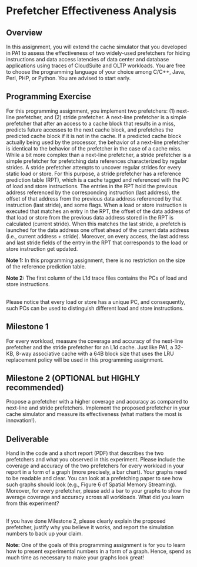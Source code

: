 # Prefetcher Effectiveness Analysis

## Overview
In this assignment, you will extend the cache simulator that you developed in PA1 to assess the effectiveness of two widely-used prefetchers for hiding instructions and data access latencies of data center and database applications using traces of CloudSuite and OLTP workloads. You are free to choose the programming language of your choice among C/C++, Java, Perl, PHP, or Python.  You are advised to start early.

## Programming Exercise
For this programming assignment, you implement two prefetchers: (1) next-line prefetcher, and (2) stride prefetcher. A next-line prefetcher is a simple prefetcher that after an access to a cache block that results in a miss, predicts future accesses to the next cache block, and prefetches the predicted cache block if it is not in the cache. If a predicted cache block actually being used by the processor, the behavior of a next-line prefetcher is identical to the behavior of the prefetcher in the case of a cache miss.
<br />
While a bit more complex than a next-line prefetcher, a stride prefetcher is a simple prefetcher for prefetching data references characterized by regular strides. A stride prefetcher attempts to uncover regular strides for every static load or store. For this purpose, a stride prefetcher has a reference prediction table (RPT), which is a cache tagged and referenced with the PC of load and store instructions. The entries in the RPT hold the previous address referenced by the corresponding instruction (last address), the offset of that address from the previous data address referenced by that instruction (last stride), and some flags. When a load or store instruction is executed that matches an entry in the RPT, the offset of the data address of that load or store from the previous data address stored in the RPT is calculated (current stride). When this matches the last stride, a prefetch is launched for the data address one offset ahead of the current data address (i.e., current address + stride). Moreover, on every access, the last address and last stride fields of the entry in the RPT that corresponds to the load or store instruction get updated.

**Note 1:** In this programming assignment, there is no restriction on the size of the reference prediction table.

**Note 2:** The first column of the L1d trace files contains the PCs of load and store instructions.

<br />
Please notice that every load or store has a unique PC, and consequently, such PCs can be used to distinguish different load and store instructions.
<br />

## Milestone 1
For every workload, measure the coverage and accuracy of the next-line prefetcher and the stride prefetcher for an L1d cache. Just like PA1, a 32-KB, 8-way associative cache with a 64B block size that uses the LRU replacement policy will be used in this programming assignment.

## Milestone 2 (OPTIONAL but HIGHLY recommended)
Propose a prefetcher with a higher coverage and accuracy as compared to next-line and stride prefetchers. Implement the proposed prefetcher in your cache simulator and measure its effectiveness (what matters the most is innovation!).

## Deliverable
Hand in the code and a short report (PDF) that describes the two prefetchers and what you observed in this experiment. Please include the coverage and accuracy of the two prefetchers for every workload in your report in a form of a graph (more precisely, a bar chart). Your graphs need to be readable and clear. You can look at a prefetching paper to see how such graphs should look (e.g., Figure 6 of Spatial Memory Streaming). Moreover, for every prefetcher, please add a bar to your graphs to show the average coverage and accuracy across all workloads. What did you learn from this experiment?

<br />
If you have done Milestone 2, please clearly explain the proposed prefetcher, justify why you believe it works, and report the simulation numbers to back up your claim.
<br />

**Note:** One of the goals of this programming assignment is for you to learn how to present experimental numbers in a form of a graph. Hence, spend as much time as necessary to make your graphs look great!
